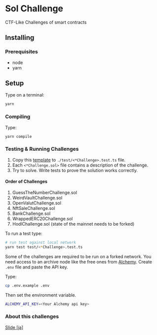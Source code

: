 # Sol Challenge

CTF-Like Challenges of smart contracts

## Installing

### Prerequisites

- node
- yarn

## Setup

Type on a terminal:

```bash
yarn
```

### Compiling

Type:

```bash
yarn compile
```

### Testing & Running Challenges

1. Copy this [template](./test/test.test.ts) to `./test/<*Challenge>.test.ts` file.
2. Each `<*Challenge.sol>` file contains a description of the challenge.
3. Try to solve. Write tests to prove the solution works correctly.

#### Order of Challenges

1. GuessTheNumberChallenge.sol
2. WeirdVaultChallenge.sol
3. OpenValutChallenge.sol
4. NftSaleChallenge.sol
5. BankChallenge.sol
6. WrappedERC20Challenge.sol
7. HodlChallenge.sol (state of the mainnet needs to be forked)

To run a test type:

```bash
# run test against local network
yarn test test/<*Challenge>.test.ts
```

Some of the challenges are required to be run on a forked network. You need access to an archive node like the free ones from [Alchemy](https://alchemyapi.io/). Create `.env` file and paste the API key.

Type:

```bash
cp .env.example .env
```

Then set the environment variable.

```bash
ALCHEMY_API_KEY=<Your Alchemy api key>
```

### About this challenges

[Slide [ja]](https://docs.google.com/presentation/d/17FKtVC1S29WFnQjq92_SiqGIS6EGuslHsUfuNv-NlXU/edit?usp=sharing)
